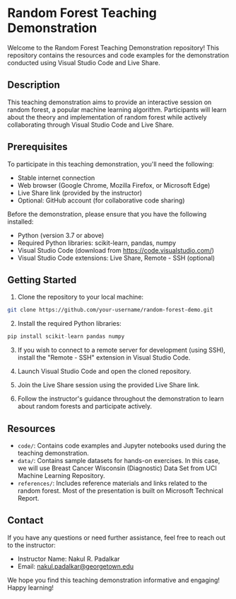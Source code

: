 # Random Forest Teaching Demonstration

Welcome to the Random Forest Teaching Demonstration repository! This repository contains the resources and code examples for the demonstration conducted using Visual Studio Code and Live Share.

## Description

This teaching demonstration aims to provide an interactive session on random forest, a popular machine learning algorithm. Participants will learn about the theory and implementation of random forest while actively collaborating through Visual Studio Code and Live Share.

## Prerequisites

To participate in this teaching demonstration, you'll need the following:

- Stable internet connection
- Web browser (Google Chrome, Mozilla Firefox, or Microsoft Edge)
- Live Share link (provided by the instructor)
- Optional: GitHub account (for collaborative code sharing)

Before the demonstration, please ensure that you have the following installed:

- Python (version 3.7 or above)
- Required Python libraries: scikit-learn, pandas, numpy
- Visual Studio Code (download from https://code.visualstudio.com/)
- Visual Studio Code extensions: Live Share, Remote - SSH (optional)

## Getting Started

1. Clone the repository to your local machine:

```bash
git clone https://github.com/your-username/random-forest-demo.git
```

2. Install the required Python libraries:

```python
pip install scikit-learn pandas numpy
```


3. If you wish to connect to a remote server for development (using SSH), install the "Remote - SSH" extension in Visual Studio Code.

4. Launch Visual Studio Code and open the cloned repository.

5. Join the Live Share session using the provided Live Share link.

6. Follow the instructor's guidance throughout the demonstration to learn about random forests and participate actively.

## Resources

- `code/`: Contains code examples and Jupyter notebooks used during the teaching demonstration.
- `data/`: Contains sample datasets for hands-on exercises. In this case, we will use Breast Cancer Wisconsin (Diagnostic) Data Set from UCI Machine Learning Repository.
- `references/`: Includes reference materials and links related to the random forest. Most of the presentation is built on Microsoft Technical Report.

## Contact

If you have any questions or need further assistance, feel free to reach out to the instructor:

- Instructor Name: Nakul R. Padalkar
- Email: nakul.padalkar@georgetown.edu

We hope you find this teaching demonstration informative and engaging! Happy learning!

